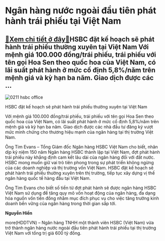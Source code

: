 Ngân hàng nước ngoài đầu tiên phát hành trái phiếu tại Việt Nam
===============================================================

[:gift:Xem chi tiết ở đây:gift:](https://hddtvn.com/ngan-hang-nuoc-ngoai-dau-tien-phat-hanh-trai-phieu-tai-viet-nam/)HSBC đặt kế hoạch sẽ phát hành trái phiếu thường xuyên tại Việt Nam Với mệnh giá 100.000 đồng/trái phiếu, trái phiếu với tên gọi Hoa Sen theo quốc hoa của Việt Nam, có lãi suất phát hành ở mức cố định 5,8%/năm trên mệnh giá và kỳ hạn ba năm. Giao dịch được các …
----------------------------------------------------------------------------------------------------------------------------------------------------------------------------------------------------------------------------------------------------------------------





![0211 hsbc office](https://haiquanonline.com.vn/stores/news_dataimages/hiennt/082020/11/09/in_article/0211_HSBC_office.jpg?rt=20200811094254 "HSBC đặt kế hoạch sẽ phát hành trái phiếu thường xuyên tại Việt Nam")


HSBC đặt kế hoạch sẽ phát hành trái phiếu thường xuyên tại Việt Nam



Với mệnh giá 100.000 đồng/trái phiếu, trái phiếu với tên gọi Hoa Sen theo quốc hoa của Việt Nam, có lãi suất phát hành ở mức cố định 5,8%/năm trên mệnh giá và kỳ hạn ba năm. Giao dịch được các nhà đầu tư đăng ký vượt mức minh chứng cho thương hiệu mạnh của ngân hàng tại thị trường Việt Nam.


Ông Tim Evans – Tổng Giám đốc Ngân hàng HSBC Việt Nam cho biết, nhân dịp kỷ niệm 150 năm Ngân hàng HSBC thành lập tại Việt Nam, đợt phát hành trái phiếu này khẳng định cam kết lâu dài của ngân hàng đối với đất nước. HSBC mong muốn giữ vai trò tiên phong trong sự phát triển không ngừng của các doanh nghiệp và thị trường vốn Việt Nam. HSBC đặt kế hoạch sẽ phát hành trái phiếu thường xuyên trên thị trường, tiếp tục xây dựng vị thế ngân hàng quốc tế hàng đầu tại Việt Nam.


Ông Tim Evans cho biết số tiền từ đợt phát hành sẽ được ngân hàng HSBC Việt Nam sử dụng để tăng quy mô vốn hoạt động của ngân hàng, đa dạng hóa nguồn vốn tiền đồng nhằm mục đích phục vụ cho việc tăng trưởng kinh doanh bền vững của ngân hàng trong thời gian sắp tới.




**Nguyễn Hiền**



more(HDDTVN) – Ngân hàng TNHH một thành viên HSBC (Việt Nam) vừa trở thành ngân hàng nước ngoài đầu tiên phát hành trái phiếu tại thị trường Việt Nam với tổng trị giá 600 tỷ đồng.

